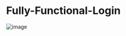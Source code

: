 # Fully-Functional-Login
![image](https://github.com/user-attachments/assets/7b3623b0-486f-4808-8edb-415d5a69aca6)

